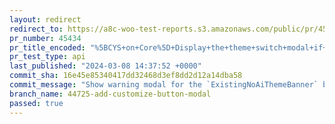 ```yaml
---
layout: redirect
redirect_to: https://a8c-woo-test-reports.s3.amazonaws.com/public/pr/45434/api/index.html
pr_number: 45434
pr_title_encoded: "%5BCYS+on+Core%5D+Display+the+theme+switch+modal+if+the+current+active+theme+is+not+TT4+when+editing+a+theme"
pr_test_type: api
last_published: "2024-03-08 14:37:52 +0000"
commit_sha: 16e45e85340417dd32468d3ef8dd2d12a14dba58
commit_message: "Show warning modal for the `ExistingNoAiThemeBanner` before proceeding"
branch_name: 44725-add-customize-button-modal
passed: true
---
```

